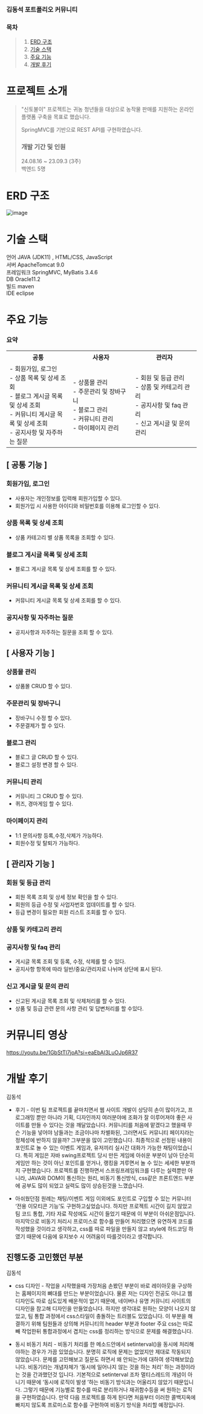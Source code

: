 ### 김동석 포트폴리오 커뮤니티




### 목차

> 1. [ERD 구조](#erd-구조)
> 2. [기술 스택](#기술-스택)
> 3. [주요 기능](#주요-기능)
> 4. [개발 후기](#개발-후기)

# 프로젝트 소개
> "신토불이" 프로젝트는 귀농 청년들을 대상으로 농작물 판매를 지원하는 온라인 플랫폼 구축을 목표로 했습니다. 
> 
> SpringMVC를 기반으로 REST API를 구현하였습니다.
> 
> ### 개발 기간 및 인원
> 24.08.16 ~ 23.09.3 (3주) \
> 백엔드 5명



# ERD 구조

![image](https://github.com/user-attachments/assets/451945ab-b113-4d8f-a7ac-02c7c056a306)


# 기술 스택
언어 JAVA (JDK11) , HTML/CSS, JavaScript<br>
서버 ApacheTomcat 9.0<br>
프레임워크 SpringMVC, MyBatis 3.4.6<br>
DB Oracle11.2<br>
빌드 maven<br>
IDE eclipse<br>

# 주요 기능

### 요약

<table align="center"><!-- 팀원 표 -->
  <tr>
   <th>
    공통
   </th>
   <th>
    사용자
   </th>
   <th >
    관리자
   </th>
   </tr>
  <tr>
   <td align="left" width="350px" class="공통">
    - 회원가입, 로그인
    <br/>
    - 상품 목록 및 상세 조회
    <br/>
    - 블로그 게시글 목록 및 상세 조회
    <br/>
    - 커뮤니티 게시글 목록 및 상세 조회 
    <br/>
    - 공지사항 및 자주하는 질문
   </td>
    
   <td align="left" width="350px" class="사용자">
    - 상품몰 관리
    <br/>
    - 주문관리 및 장바구니 
    <br/>
    - 블로그 관리
    <br/>
    - 커뮤니티 관리
    <br/>
    - 마이페이지 관리
   </td>

   <td align="left" width="350px" class="관리자">
    - 회원 및 등급 관리
    <br/>
    - 상품 및 카테고리 관리
    <br/>
    - 공지사항 및 faq 관리
    <br/>
    - 신고 게시글 및 문의 관리
   </td>
  </tr>
</table>

## [ 공통 기능 ]

### 회원가입, 로그인
- 사용자는 개인정보를 입력해 회원가입할 수 있다.
- 회원가입 시 사용한 아이디와 비밀번호를 이용해 로그인할 수 있다.

### 상품 목록 및 상세 조회
- 상품 카테고리 별 상품 목록을 조회할 수 있다.


### 블로그 게시글 목록 및 상세 조회
- 블로그 게시글 목록 및 상세 조회를 할 수 있다.


### 커뮤니티 게시글 목록 및 상세 조회 
- 커뮤니티 게시글 목록 및 상세 조회를 할 수 있다.

### 공지사항 및 자주하는 질문
- 공지사항과 자주하는 질문을 조회 할 수 있다.

## [ 사용자 기능 ]

### 상품몰 관리
- 상품몰 CRUD 할 수 있다.

### 주문관리 및 장바구니 
- 장바구니 수정 할 수 있다.
- 주문결제가 할 수 있다.

### 블로그 관리
- 블로그 글 CRUD 할 수 있다.
- 블로그 설정 변경 할 수 있다.


### 커뮤니티 관리
- 커뮤니티 그 CRUD 할 수 있다.
- 퀴즈, 경마게임 할 수 있다.

### 마이페이지 관리
- 1:1 문의사항 등록,수정,삭제가 가능하다.
- 회원수정 및 탈퇴가 가능하다.

## [ 관리자 기능 ]

### 회원 및 등급 관리
- 회원 목록 조회 및 상세 정보 확인을 할 수 있다.
- 회원의 등급 수정 및 사업자번호 업데이트를 할 수 있다.
- 등급 변경이 필요한 회원 리스트 조회를 할 수 있다.

### 상품 및 카테고리 관리


### 공지사항 및 faq 관리
- 게시글 목록 조회 및 등록, 수정, 삭제를 할 수 있다.
- 공지사항 항목에 따라 일반/중요/관리자로 나뉘며 상단에 표시 된다.

### 신고 게시글 및 문의 관리
- 신고된 게시글 목록 조회 및 삭제처리를 할 수 있다.
- 상품 및 등급 관련 문의 사항 관리 및 답변처리를 할 수있다.

# 커뮤니티 영상
https://youtu.be/1GbStTl7joA?si=eaEbAl3LuOJp6R37

# 개발 후기 

김동석 

- 후기 - 이번 팀 프로젝트를 끝마치면서 웹 사이트 개발이 상당히 손이 많이가고, 프로그래밍 뿐만 아니라 기획, 디자인까지 여러분야에 조화가 잘 이루어져야 좋은 사이트를 만들 수 있다는 것을 깨달았습니다. 커뮤니티를 처음에 맡겠다고 했을때 무슨 기능을 넣어야 남들과는 조금이나마 차별화된, 그러면서도 커뮤니티 페이지라는 정체성에 반하지 않을까? 그부분을 많이 고민했습니다. 최종적으로 선정된 내용이 포인트로 놀 수 있는 이벤트 게임과, 유저끼리 실시간 대화가 가능한 채팅이었습니다. 특히 게임은 자바 swing프로젝트 당시 만든 게임에 아쉬운 부분이 남아 단순히 게임만 하는 것이 아닌 포인트를 얻거나, 랭킹을 겨루면서 놀 수 있는 세세한 부분까지 구현했습니다. 프로젝트를 진행하면서 스프링프레임워크를 다루는 실력뿐만 아니라, JAVA와 DOM이 통신하는 원리, 비동기 통신방식, css같은 프론트엔드 부분에 공부도 많이 되었고 실력도 많이 상승된것을 느꼈습니다. 

- 아쉬웠던점  원례는 채팅/이벤트 게임 이외에도 포인트로 구입할 수 있는 커뮤니터 ‘전용 이모티콘 기능’도 구현하고싶었습니다. 하지만 프로젝트 시간이 길지 않았고 팀 코드 통합, 기타 자료 작성에도 시간이 들었기 때문에 이 부분이 아쉬운점입니다. 마지막으로 비동기 처리시 프로미스로 함수를 만들어 처리했으면 유연하게 코드를 작성했을 것이라고 생각하고, css를 따로 파일을 만들지 않고 style에 하드코딩 하였기 때문에 다음에 유지보수 시 어려움이 따를것이라고 생각합니다. 

## 진행도중 고민했던 부분

김동석 

- css 디자인 - 작업을 시작했을때 가장처음 손봤던 부분이 바로 레이아웃을 구상하는 홈페이지의 뼈대를 만드는 부분이었습니다. 물론 저는 디자인 전공도 아니고 웹디자인도 따로 심도있게 배운적이 없기 때문에, 네이버나 유명 커뮤니티 사이트의 디자인을 참고해 디자인을 만들었습니다. 하지만 생각대로 원하는 모양이 나오지 않았고, 팀 통합 과정에서 css스타일이 충돌하는 트러블도 있었습니다. 이 부분을 해결하기 위해 팀원들과 상의해 커뮤니티의 header 부분과 footer 주요 css는 따로 빼 작업한뒤 통합과정에서 겹치는 css를 정리하는 방식으로 문제를 해결했습니다.


- 동시 비동기 처리 - 비동기 처리를 한 메소드안에서 setinterval()을 동시에 처리해야하는 경우가 가끔 있었습니다. 분명히 로직에 문제는 없었지만 제대로 작동되지 않았습니다. 문제를 고민해보고 질문도 하면서 왜 안되는가에 대하여 생각해보았습니다.  비동기라는 개념자체가 ‘동시에 일어나지 않는 것을 하는 처리’ 하는 과정이라는 것을 간과했던것 입니다. 기본적으로 setinterval 조차 멀티스레드의 개념이 아니기 때문에 ‘동시에 로직이 발생 ’하는 비동기 방식과는 어울리지 않았기 때문입니다. 그렇기 때문에 기능별로 함수를 따로 분리하거나 재귀함수등을 써 원하는 로직을 구현하였습니다. 만약 다음 프로젝트를 하게 된다면 처음부터 이러한  콜백지옥에 빠지지 않도록 프로미스로 함수를 구현하여 비동기 방식을 처리할 예정입니다. 






